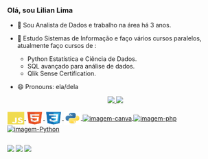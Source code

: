 ### Olá, sou Lilian Lima

- 🔭 Sou Analista de Dados e trabalho na área há 3 anos.
- 🌱 Estudo Sistemas de Informação e faço vários cursos paralelos, atualmente faço cursos de :
     -   Python Estatística e Ciência de Dados.
     -   SQL avançado para análise de dados. 
     -   Qlik Sense Certification.
    
- 😄 Pronouns: ela/dela

<div align="center">
  <a href="https://github.com/LicaCepillo">
  <img height="150em" src="https://github-readme-stats.vercel.app/api?username=licacepillo&show_icons=true&theme=dracula&include_all_commits=true&count_private=true"/>
  <img height="150em" src="https://github-readme-stats.vercel.app/api/top-langs/?username=licacepillo&layout=compact&langs_count=7&theme=dracula"/>
</div>

<div style="display: inline_block"><br>
  <img align="center" alt="imagem-Js" height="30" width="40" src="https://raw.githubusercontent.com/devicons/devicon/master/icons/javascript/javascript-plain.svg">
  <img align="center" alt="imagem-HTML" height="30" width="40" src="https://raw.githubusercontent.com/devicons/devicon/master/icons/html5/html5-original.svg">
  <img align="center" alt="imagem-CSS" height="30" width="40" src="https://raw.githubusercontent.com/devicons/devicon/master/icons/css3/css3-original.svg">
  <img align="center" alt="imagem-Python" height="30" width="40" src="https://raw.githubusercontent.com/devicons/devicon/master/icons/python/python-original.svg">
  <img align="center" alt="imagem-canva" height="30" width="40" src="https://cdn.jsdelivr.net/gh/devicons/devicon/icons/canva/canva-original.svg" />
  <img align="center" alt="imagem-php" height="30" width="40" src="https://cdn.jsdelivr.net/gh/devicons/devicon/icons/php/php-original.svg" />
  <img align="center" alt="imagem-Python" height="30" width="40" src="https://cdn.jsdelivr.net/gh/devicons/devicon/icons/postgresql/postgresql-original-wordmark.svg" /
                 
</div>
 
  ##
  
<div>
  <a href='https://www.linkedin.com/in/lilian-lima-32537b1/' target='_blanck'><img src='https://img.shields.io/badge/LinkedIn-0077B5?style=for-the-badge&logo=linkedin&logoColor=white' target='_blanck'></a>
  <a href='https://www.instagram.com/licacpol/ ' target='_blanck'><img src='https://img.shields.io/badge/Instagram-E4405F?style=for-the-badge&logo=instagram&logoColor=white'></a>
  <a href='https://api.whatsapp.com/send?phone=+351351928035246&text=Hello%20World%21' target='_blanck'><img src='https://img.shields.io/badge/WhatsApp-25D366?style=for-the-badge&logo=whatsapp&logoColor=white' target='_blanck'></a>
  
</div>

